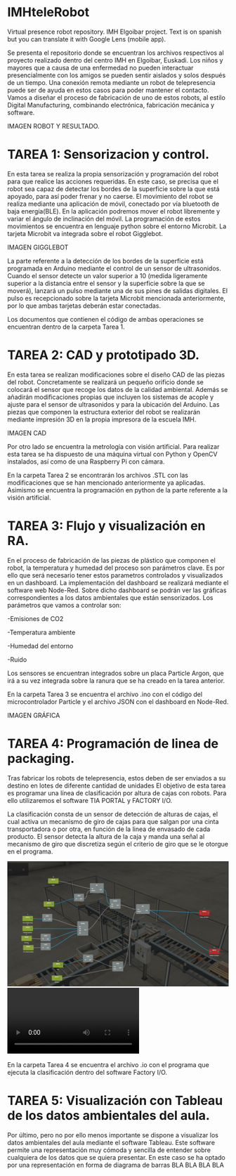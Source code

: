 # IMHteleRobot
Virtual presence robot repository. IMH Elgoibar project. Text is on spanish but you can translate it with Google Lens (mobile app).

Se presenta el repositorio donde se encuentran los archivos respectivos al proyecto realizado dentro del centro IMH en Elgoibar, Euskadi. 
Los niños y mayores que a causa de una enfermedad no pueden interactuar presencialmente con los amigos se pueden sentir aislados y solos después de un tiempo. Una conexión remota mediante un robot de telepresencia puede ser de ayuda en estos casos para poder mantener el contacto. Vamos a diseñar el proceso de fabricación de uno de estos robots, al estilo Digital Manufacturing, combinando electrónica, fabricación mecánica y software.

IMAGEN ROBOT Y RESULTADO.

# TAREA 1: Sensorizacion y control.
En esta tarea se realiza la propia sensorización y programación del robot para que realice las acciones requeridas. En este caso, se precisa que el robot sea capaz de detectar los bordes de la superficie sobre la que está apoyado, para así poder frenar y no caerse.
El movimiento del robot se realiza mediante una aplicación de móvil, conectado por vía bluetooth de baja energía(BLE). En la aplicación podremos mover el robot libremente y variar el ángulo de inclinación del móvil. La programación de estos movimientos se encuentra en lenguaje python sobre el entorno Microbit. La tarjeta Microbit va integrada sobre el robot Gigglebot.

IMAGEN GIGGLEBOT

La parte referente a la detección de los bordes de la superficie está programada en Arduino mediante el control de un sensor de ultrasonidos. Cuando el sensor detecte un valor superior a 10 (medida ligeramente superior a la distancia entre el sensor y la superficie sobre la que se moverá), lanzará un pulso mediante una de sus pines de salidas digitales. El pulso es recepcionado sobre la tarjeta Microbit mencionada anteriormente, por lo que ambas tarjetas deberán estar conectadas.

Los documentos que contienen el código de ambas operaciones se encuentran dentro de la carpeta Tarea 1.



# TAREA 2: CAD y prototipado 3D.
En esta tarea se realizan modificaciones sobre el diseño CAD de las piezas del robot. Concretamente se realizará un pequeño orificio donde se colocará el sensor que recoge los datos de la calidad ambiental. Además se añadirán modificaciones propias que incluyen los sistemas de acople y ajuste para el sensor de ultrasonidos y para la ubicación del Arduino. Las piezas que componen la estructura exterior del robot se realizarán mediante impresión 3D en la propia impresora de la escuela IMH.

IMAGEN CAD

Por otro lado se encuentra la metrología con visión artificial. Para realizar esta tarea se ha dispuesto de una máquina virtual con Python y OpenCV instalados, así como de una Raspberry Pi con cámara. 

En la carpeta Tarea 2 se encontrarán los archivos .STL con las modificaciones que se han mencionado anteriormente ya aplicadas. Asimismo se encuentra la programación en python de la parte referente a la visión artificial.

# TAREA 3: Flujo y visualización en RA.
En el proceso de fabricación de las piezas de plástico que componen el robot, la temperatura y humedad del proceso son parámetros clave. Es por ello que será necesario tener estos parametros controlados y visualizados en un dashboard. La implementación del dashboard se realizará mediante el software web Node-Red. Sobre dicho dashboard se podrán ver las gráficas correspondientes a los datos ambientales que están sensorizados. Los parámetros que vamos a controlar son:

-Emisiones de CO2

-Temperatura ambiente

-Humedad del entorno

-Ruido

Los sensores se encuentran integrados sobre un placa Particle Argon, que irá a su vez integrada sobre la ranura que se ha creado en la tarea anterior.

En la carpeta Tarea 3 se encuentra el archivo .ino con el código del microcontrolador Particle y el archivo JSON con el dashboard en Node-Red.

IMAGEN GRÁFICA

# TAREA 4: Programación de linea de packaging.
Tras fabricar los robots de telepresencia, estos deben de ser enviados a su destino en lotes de diferente cantidad de unidades El objetivo de esta tarea es programar una línea de clasificación por altura de cajas con robots. Para ello utilizaremos el software TIA PORTAL y FACTORY I/O.

La clasificación consta de un sensor de detección de alturas de cajas, el cual activa un mecanismo de giro de cajas para que salgan por una cinta transportadora o por otra, en función de la linea de envasado de cada producto. El sensor detecta la altura de la caja y manda una señal al mecanismo de giro que discretiza según el criterio de giro que se le otorgue en el programa.

![](images/Programa.png)
![](images/Factory_IO.mp4)

En la carpeta Tarea 4 se encuentra el archivo .io con el programa que ejecuta la clasificación dentro del software Factory I/O.

# TAREA 5: Visualización con Tableau de los datos ambientales del aula.
Por último, pero no por ello menos importante se dispone a visualizar los datos ambientales del aula mediante el software Tableau. Este software permite una representación muy cómoda y sencilla de entender sobre cualquiera de los datos que se quiera presentar. En este caso se ha optado por una representación en forma de diagrama de barras BLA BLA BLA BLA


